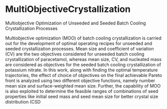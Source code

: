 # MultiObjectiveCrystallization
Multiobjective Optimization of Unseeded and Seeded Batch Cooling Crystallization Processes


Multiobjective optimization (MOO) of batch cooling crystallization is carried
out for the development of optimal operating recipes for unseeded and seeded crystallization
processes. Mean size and coefficient of variation (CV) are the two objectives considered for
unseeded batch cooling crystallization of paracetamol, whereas mean size, CV, and nucleated
mass are considered as objectives for the seeded batch cooling crystallization of potassium
nitrate. In this work, along with finding the optimal temperature trajectories, the effect of
choice of objectives on the final achievable Pareto front is analyzed using two different
objective functions, namely number mean size and surface-weighted mean size. Further, the
capability of MOO is also exploited to determine the feasible ranges of combinations of seed
properties like initial seed mass and seed mean size for better crystal size distribution (CSD
